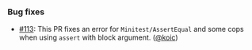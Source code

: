 ### Bug fixes

* [#113](https://github.com/rubocop/rubocop-minitest/issues/113): This PR fixes an error for `Minitest/AssertEqual` and some cops when using `assert` with block argument. ([@koic][])

[@koic]: https://github.com/koic
